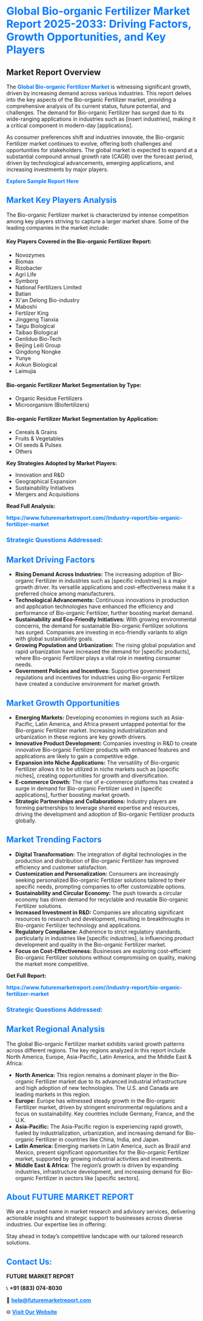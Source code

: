 <h1 style="color: #007BFF;">Global Bio-organic Fertilizer Market Report 2025-2033: Driving Factors, Growth Opportunities, and Key Players</h1>

<section id="overview">
<h2>Market Report Overview</h2>
<p>The <a href="https://www.futuremarketreport.com//industry-report/bio-organic-fertilizer-market" style="color: #007BFF; text-decoration: none;"><strong>Global Bio-organic Fertilizer Market</strong></a> is witnessing significant growth, driven by increasing demand across various industries. This report delves into the key aspects of the Bio-organic Fertilizer market, providing a comprehensive analysis of its current status, future potential, and challenges. The demand for Bio-organic Fertilizer has surged due to its wide-ranging applications in industries such as [insert industries], making it a critical component in modern-day [applications].</p>
<p>As consumer preferences shift and industries innovate, the Bio-organic Fertilizer market continues to evolve, offering both challenges and opportunities for stakeholders. The global market is expected to expand at a substantial compound annual growth rate (CAGR) over the forecast period, driven by technological advancements, emerging applications, and increasing investments by major players.</p>
</section>

<section id="overview">
<p><a href="https://www.futuremarketreport.com//request-sample/reportId=57696" style="color: #007BFF; text-decoration: none;"><strong>Explore Sample Report Here</strong></a></p>
</section>

<section id="key-players">
<h2 style="color: #007BFF;">Market Key Players Analysis</h2>
<p>The Bio-organic Fertilizer market is characterized by intense competition among key players striving to capture a larger market share. Some of the leading companies in the market include:</p>
<h4>Key Players Covered in the Bio-organic Fertilizer Report:</h4>
<ul><li>Novozymes</li><li>Biomax</li><li>Rizobacter</li><li>Agri Life</li><li>Symborg</li><li>National Fertilizers Limited</li><li>Batian</li><li>Xi&#039;an Delong Bio-industry</li><li>Maboshi</li><li>Fertilzer King</li><li>Jinggeng Tianxia</li><li>Taigu Biological</li><li>Taibao Biological</li><li>Genliduo Bio-Tech</li><li>Beijing Leili Group</li><li>Qingdong Nongke</li><li>Yunye</li><li>Aokun Biological</li><li>Laimujia</li></ul>
<h4>Bio-organic Fertilizer Market Segmentation by Type:</h4>
<ul><li>Organic Residue Fertilizers</li><li>Microorganism (Biofertilizers)</li></ul>

<h4>Bio-organic Fertilizer Market Segmentation by Application:</h4>
<ul><li>Cereals &amp; Grains</li><li>Fruits &amp; Vegetables</li><li>Oil seeds &amp; Pulses</li><li>Others</li></ul>
<p><strong>Key Strategies Adopted by Market Players:</strong></p>
<ul>
<li>Innovation and R&D</li>
<li>Geographical Expansion</li>
<li>Sustainability Initiatives</li>
<li>Mergers and Acquisitions</li>
</ul>
</section>

<section>
<p><strong>Read Full Analysis: </strong></p><a href="https://www.futuremarketreport.com//industry-report/bio-organic-fertilizer-market" style="color: #007BFF; text-decoration: none;"><strong>https://www.futuremarketreport.com//industry-report/bio-organic-fertilizer-market</strong></a>
<h3 style="color: #007BFF;">Strategic Questions Addressed:</h3>
</section>

<section id="driving-factors">
<h2 style="color: #007BFF;">Market Driving Factors</h2>
<ul>
<li><strong>Rising Demand Across Industries:</strong> The increasing adoption of Bio-organic Fertilizer in industries such as [specific industries] is a major growth driver. Its versatile applications and cost-effectiveness make it a preferred choice among manufacturers.</li>
<li><strong>Technological Advancements:</strong> Continuous innovations in production and application technologies have enhanced the efficiency and performance of Bio-organic Fertilizer, further boosting market demand.</li>
<li><strong>Sustainability and Eco-Friendly Initiatives:</strong> With growing environmental concerns, the demand for sustainable Bio-organic Fertilizer solutions has surged. Companies are investing in eco-friendly variants to align with global sustainability goals.</li>
<li><strong>Growing Population and Urbanization:</strong> The rising global population and rapid urbanization have increased the demand for [specific products], where Bio-organic Fertilizer plays a vital role in meeting consumer needs.</li>
<li><strong>Government Policies and Incentives:</strong> Supportive government regulations and incentives for industries using Bio-organic Fertilizer have created a conducive environment for market growth.</li>
</ul>
</section>

<section id="growth-opportunities">
<h2 style="color: #007BFF;">Market Growth Opportunities</h2>
<ul>
<li><strong>Emerging Markets:</strong> Developing economies in regions such as Asia-Pacific, Latin America, and Africa present untapped potential for the Bio-organic Fertilizer market. Increasing industrialization and urbanization in these regions are key growth drivers.</li>
<li><strong>Innovative Product Development:</strong> Companies investing in R&D to create innovative Bio-organic Fertilizer products with enhanced features and applications are likely to gain a competitive edge.</li>
<li><strong>Expansion into Niche Applications:</strong> The versatility of Bio-organic Fertilizer allows it to be utilized in niche markets such as [specific niches], creating opportunities for growth and diversification.</li>
<li><strong>E-commerce Growth:</strong> The rise of e-commerce platforms has created a surge in demand for Bio-organic Fertilizer used in [specific applications], further boosting market growth.</li>
<li><strong>Strategic Partnerships and Collaborations:</strong> Industry players are forming partnerships to leverage shared expertise and resources, driving the development and adoption of Bio-organic Fertilizer products globally.</li>
</ul>
</section>

<section id="trending-factors">
<h2 style="color: #007BFF;">Market Trending Factors</h2>
<ul>
<li><strong>Digital Transformation:</strong> The integration of digital technologies in the production and distribution of Bio-organic Fertilizer has improved efficiency and customer satisfaction.</li>
<li><strong>Customization and Personalization:</strong> Consumers are increasingly seeking personalized Bio-organic Fertilizer solutions tailored to their specific needs, prompting companies to offer customizable options.</li>
<li><strong>Sustainability and Circular Economy:</strong> The push towards a circular economy has driven demand for recyclable and reusable Bio-organic Fertilizer solutions.</li>
<li><strong>Increased Investment in R&D:</strong> Companies are allocating significant resources to research and development, resulting in breakthroughs in Bio-organic Fertilizer technology and applications.</li>
<li><strong>Regulatory Compliance:</strong> Adherence to strict regulatory standards, particularly in industries like [specific industries], is influencing product development and quality in the Bio-organic Fertilizer market.</li>
<li><strong>Focus on Cost-Effectiveness:</strong> Businesses are exploring cost-efficient Bio-organic Fertilizer solutions without compromising on quality, making the market more competitive.</li>
</ul>
</section>

<section>
<p><strong>Get Full Report: </strong></p><a href="https://www.futuremarketreport.com//industry-report/bio-organic-fertilizer-market" style="color: #007BFF; text-decoration: none;"><strong>https://www.futuremarketreport.com//industry-report/bio-organic-fertilizer-market</strong></a>
<h3 style="color: #007BFF;">Strategic Questions Addressed:</h3>
</section>


<section id="regional-analysis">
<h2 style="color: #007BFF;">Market Regional Analysis</h2>
<p>The global Bio-organic Fertilizer market exhibits varied growth patterns across different regions. The key regions analyzed in this report include North America, Europe, Asia-Pacific, Latin America, and the Middle East & Africa:</p>
<ul>
<li><strong>North America:</strong> This region remains a dominant player in the Bio-organic Fertilizer market due to its advanced industrial infrastructure and high adoption of new technologies. The U.S. and Canada are leading markets in this region.</li>
<li><strong>Europe:</strong> Europe has witnessed steady growth in the Bio-organic Fertilizer market, driven by stringent environmental regulations and a focus on sustainability. Key countries include Germany, France, and the U.K.</li>
<li><strong>Asia-Pacific:</strong> The Asia-Pacific region is experiencing rapid growth, fueled by industrialization, urbanization, and increasing demand for Bio-organic Fertilizer in countries like China, India, and Japan.</li>
<li><strong>Latin America:</strong> Emerging markets in Latin America, such as Brazil and Mexico, present significant opportunities for the Bio-organic Fertilizer market, supported by growing industrial activities and investments.</li>
<li><strong>Middle East & Africa:</strong> The region’s growth is driven by expanding industries, infrastructure development, and increasing demand for Bio-organic Fertilizer in sectors like [specific sectors].</li>
</ul>
</section>

<footer>
<h2 style="color: #007BFF;">About FUTURE MARKET REPORT</h2>
<p>We are a trusted name in market research and advisory services, delivering actionable insights and strategic support to businesses across diverse industries. Our expertise lies in offering:</p>

<p>Stay ahead in today’s competitive landscape with our tailored research solutions.</p>

<h2 style="color: #007BFF;">Contact Us:</h2>
<p><strong>FUTURE MARKET REPORT</strong></p>
<p>📞 <strong>+91 (883) 074-8030</strong></p>
<p>📧 <strong><a href="mailto:help@futuremarketreport.com" style="color: #007BFF;">help@futuremarketreport.com</a></strong></p>
<p>🌐 <strong><a href="https://www.futuremarketreport.com/" style="color: #007BFF;">Visit Our Website</a></strong></p>
</footer>